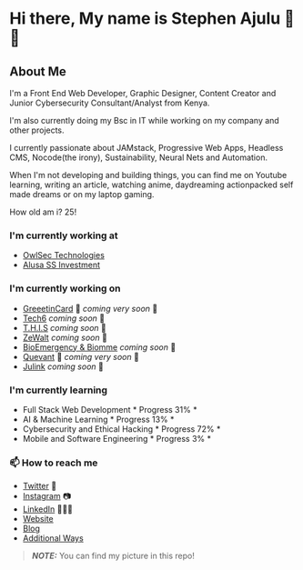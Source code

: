 # Hi there, My name is Stephen Ajulu 👋🤓

## About Me
I'm a Front End Web Developer, Graphic Designer, Content Creator and Junior Cybersecurity Consultant/Analyst from Kenya.

I'm also currently doing my Bsc in IT while working on my company and other projects.

I currently passionate about JAMstack, Progressive Web Apps, Headless CMS, Nocode(the irony), Sustainability, Neural Nets and Automation.

When I'm not developing and building things, you can find me on Youtube learning, writing an article, watching anime, daydreaming actionpacked self made dreams or on my laptop gaming.

How old am i? 25!

### I'm currently working at
- [OwlSec Technologies](https://owlsectechnologies.co.ke)
- [Alusa SS Investment](#)

### I'm currently working on
- [GreeetinCard](https://greeetincard.crd.co) 🚀 *coming very soon* 🚀
- [Tech6](#)   *coming soon* 🚀
- [T.H.I.S](#)   *coming soon* 🚀
- [ZeWalt](#)   *coming soon* 🚀
- [BioEmergency & Biomme](#)   *coming soon* 🚀
- [Quevant](#) 🚀 *coming very soon* 🚀
- [Julink](#)   *coming soon* 🚀

### I'm currently learning
- Full Stack Web Development  * Progress 31% *
- AI & Machine Learning  * Progress 13% *
- Cybersecurity and Ethical Hacking  * Progress 72% *
- Mobile and Software Engineering  * Progress 3% *

### 📫 How to reach me
- [Twitter](https://twitter.com/stephenajulu) 🐤
- [Instagram](https://instagram.com/stephenajulu) 📷
- [LinkedIn](https://linkedin.com/in/stephenajulu) 💼👨‍💻
- [Website](https://stephenajulu.com)
- [Blog](https://ajulusthoughts.wordpress.com)
- [Additional Ways](https://stephenajulu.com/links)

> **_NOTE:_**  You can find my picture in this repo!
